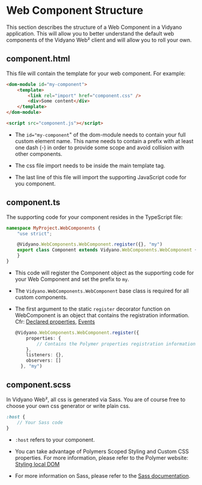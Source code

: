 # Web Component Structure

This section describes the structure of a Web Component in a Vidyano application. This will allow you to better understand the default web components of the Vidyano Web² client and will allow you to roll your own.

## component.html

This file will contain the template for your web component. For example:

```html
<dom-module id="my-component">
    <template>
        <link rel="import" href="component.css" />
        <div>Some content</div>
    </template>
</dom-module>

<script src="component.js"></script>
```

* The ```id="my-component```" of the dom-module needs to contain your full custom element name. This name needs to contain a prefix with at least one dash (-) in order to provide some scope and avoid collision with other components.

* The css file import needs to be inside the main template tag.

* The last line of this file will import the supporting JavaScript code for you component.

## component.ts

The supporting code for your component resides in the TypeScript file:

```ts
namespace MyProject.WebComponents {
    "use strict";

    @Vidyano.WebComponents.WebComponent.register({}, "my")
    export class Component extends Vidyano.WebComponents.WebComponent {
    }
}
```

* This code will register the Component object as the supporting code for your Web Component and set the prefix to ```my```.

* The ```Vidyano.WebComponents.WebComponent``` base class is required for all custom components.

* The first argument to the static ```register``` decorator function on WebComponent is an object that contains the registration information.
Cfr: [Declared properties](https://www.polymer-project.org/1.0/docs/devguide/properties.html), [Events](https://www.polymer-project.org/1.0/docs/devguide/events.html)

  ```ts
  @Vidyano.WebComponents.WebComponent.register({
      properties: {
          // Contains the Polymer properties registration information
      },
      listeners: {},
      observers: []
    }, "my")
  ```

## component.scss

In Vidyano Web², all css is generated via Sass. You are of course free to choose your own css generator or write plain css.

```sass
:host {
    // Your Sass code
}
```

* ```:host``` refers to your component.

* You can take advantage of Polymers Scoped Styling and Custom CSS properties. For more information, please refer to the Polymer website: [Styling local DOM](https://www.polymer-project.org/1.0/docs/devguide/styling.html)

* For more information on Sass, please refer to the [Sass documentation](http://sass-lang.com/).